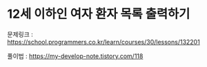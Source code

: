# 12세 이하인 여자 환자 목록 출력하기

문제링크 : https://school.programmers.co.kr/learn/courses/30/lessons/132201

풀이법 : https://my-develop-note.tistory.com/118

